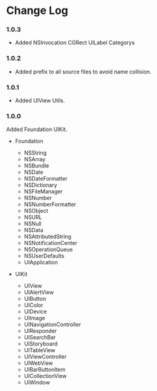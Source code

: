 # Change Log

### 1.0.3

* Added NSInvocation CGRect UILabel Categorys

### 1.0.2

* Added prefix to all source files to avoid name collision.

### 1.0.1

* Added UIView Utils.

### 1.0.0

Added Foundation UIKit.

*   Foundation
       * NSString
       * NSArray
       * NSBundle
       * NSDate
       * NSDateFormatter
       * NSDictionary
       * NSFileManager
       * NSNumber
       * NSNumberFormatter
       * NSObject
       * NSURL
       * NSNull
       * NSData
       * NSAttributedString
       * NSNotificationCenter
       * NSOperationQueue
       * NSUserDefaults
       * UIApplication

*   UIKit
       * UIView
       * UIAlertView
       * UIButton
       * UIColor
       * UIDevice
       * UIImage
       * UINavigationController
       * UIResponder
       * UISearchBar
       * UIStoryboard
       * UITableView
       * UIViewController
       * UIWebView
       * UIBarButtonItem
       * UICollectionView
       * UIWindow